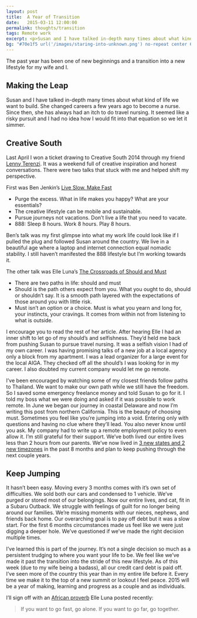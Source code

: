 ```yaml
---
layout: post
title:  A Year of Transition
date:   2015-03-11 12:00:00
permalink: thoughts/transition
tags: Remote work
excerpt: <p>Susan and I have talked in-depth many times about what kind of life we want to build. She changed careers a few years ago to become a nurse. Since then, she has always had an itch to do travel nursing. It seemed like a risky pursuit and I had no idea how I would fit into that equation so we let it simmer.</p>
bg: "#70e1f5 url('/images/staring-into-unknown.png') no-repeat center 60px;"
---
```


				

The past year has been one of new beginnings and a transition into a new lifestyle for my wife and I.

## Making the Leap

Susan and I have talked in-depth many times about what kind of life we want to build. She changed careers a few years ago to become a nurse. Since then, she has always had an itch to do travel nursing. It seemed like a risky pursuit and I had no idea how I would fit into that equation so we let it simmer.

## Creative South

Last April I won a ticket drawing to Creative South 2014 through my friend [Lenny Terenzi](http://www.heymonkeydesign.com/). It was a weekend full of creative inspiration and honest conversations. There were two talks that stuck with me and helped shift my perspective.

First was Ben Jenkin’s [Live Slow. Make Fast](https://teamtreehouse.com/library/liveslowmakefast)

-   Purge the excess. What in life makes you happy? What are your essentials?
-   The creative lifestyle can be mobile and sustainable.
-   Pursue journeys not vacations. Don’t live a life that you need to vacate.
-   888: Sleep 8 hours. Work 8 hours. Play 8 hours.

Ben’s talk was my first glimpse into what my work life could look like if I pulled the plug and followed Susan around the country. We live in a beautiful age where a laptop and internet connection equal nomadic stability. I still haven’t manifested the 888 lifestyle but I’m working towards it.

The other talk was Elle Luna’s [The Crossroads of Should and Must](https://medium.com/@elleluna/the-crossroads-of-should-and-must-90c75eb7c5b0)

- There are two paths in life: should and must
- Should is the path others expect from you. What you ought to do, should or shouldn’t say. It is a smooth path layered with the expectations of those around you with little risk.
- Must isn’t an option or a choice. Must is what you yearn and long for, your instincts, your cravings. It comes from within not from listening to what is outside.

I encourage you to read the rest of her article. After hearing Elle I had an inner shift to let go of my should’s and selfishness. They’d held me back from pushing Susan to pursue travel nursing. It was a selfish vision I had of my own career. I was having promising talks of a new job at a local agency only a block from my apartment. I was a lead organizer for a large event for the local AIGA. They checked off all the should’s I was looking for in my career. I also doubted my current company would let me go remote.

I’ve been encouraged by watching some of my closest friends follow paths to Thailand. We want to make our own path while we still have the freedom. So I saved some emergency freelance money and told Susan to go for it. I told my boss what we were doing and asked if it was possible to work remote. In June we began our journey in coastal Delaware and now I’m writing this post from northern California.
This is the beauty of choosing must. Sometimes you feel like you’re jumping into a void. Entering only with questions and having no clue where they’ll lead. You also never know until you ask. My company had to write up a remote employment policy to even allow it. I’m still grateful for their support. We’ve both lived our entire lives less than 2 hours from our parents. We’ve now lived in [3 new states and 2 new timezones](http://www.susanandjustin.us/) in the past 8 months and plan to keep pushing through the next couple years.

## Keep Jumping

It hasn’t been easy. Moving every 3 months comes with it’s own set of difficulties. We sold both our cars and condensed to 1 vehicle. We’ve purged or stored most of our belongings. Now our entire lives, and cat, fit in a Subaru Outback. We struggle with feelings of guilt for no longer being around our families. We’re missing moments with our nieces, nephews, and friends back home. Our overarching goal is to pay off debt but it was a slow start. For the first 6 months circumstances made us feel like we were just digging a deeper hole. We’ve questioned if we’ve made the right decision multiple times.

I’ve learned this is part of the journey. It’s not a single decision so much as a persistent trudging to where you want your life to be. We feel like we’ve made it past the transition into the stride of this new lifestyle. As of this week (due to my wife being a badass), all our credit card debt is paid off. I’ve seen more of the country this year than in my entire life before it. Every time we make it to the top of a new summit or lookout I feel peace. 2015 will be a year of making, learning and progress as a couple and as individuals.

I’ll sign off with an [African proverb](https://instagram.com/elleluna/p/yfBKoAB-8y/) Elle Luna posted recently:

>If you want to go fast, go alone. If you want to go far, go together.
